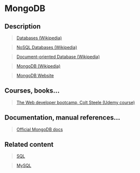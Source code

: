 # MongoDB

## Description

>[Databases (Wikipedia)](https://en.wikipedia.org/wiki/Database)

>[NoSQL Databases (Wikipedia)](https://en.wikipedia.org/wiki/NoSQL)

>[Document-oriented Database (Wikipedia)](https://en.wikipedia.org/wiki/Document-oriented_database)

>[MongoDB (Wikipedia)](https://en.wikipedia.org/wiki/MongoDB)

>[MongoDB Website](https://www.mongodb.com/what-is-mongodb)

## Courses, books...

>[The Web developer bootcamp, Colt Steele (Udemy course)](../the-web-developer-bootcamp/twdb.md)

## Documentation, manual references...

>[Official MongoDB docs](https://docs.mongodb.com)

## Related content

>[SQL](sql.md)

>[MySQL](mysql.md)

